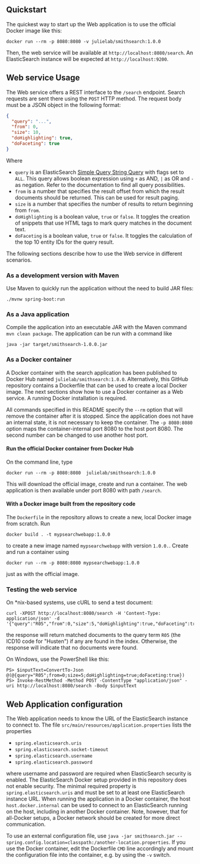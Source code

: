## Quickstart

The quickest way to start up the Web application is to use the official Docker image like this:
```
docker run --rm -p 8080:8080 -v julielab/smithsearch:1.0.0
```

Then, the web service will be available at `http://localhost:8080/search`. An ElasticSearch instance will be expected at `http://localhost:9200`.

## Web service Usage

The Web service offers a REST interface to the `/search` endpoint. Search requests are sent there using the `POST` HTTP method. The request body must be a JSON object in the following format:

```json
{
  "query": "...",
  "from": 0,
  "size": 10,
  "doHighlighting": true,
  "doFaceting": true
}
```

Where
* `query` is an ElasticSearch [Simple Query String Query](https://www.elastic.co/guide/en/elasticsearch/reference/7.17/query-dsl-simple-query-string-query.html) with flags set to `ALL`. This query allows boolean expression using `+` as AND, `|` as OR and `-` as negation. Refer to the documentation to find all query possibilities.
* `from` is a number that specifies the result offset from which the result documents should be returned. This can be used for result paging.
* `size` is a number that specifies the number of results to return beginning from `from`.
* `doHighlighting` is a boolean value, `true` or `false`. It toggles the creation of snippets that use HTML tags to mark query matches in the document text.
* `doFaceting` is a boolean value, `true` or `false`. It toggles the calculation of the top 10 entity IDs for the query result.

The following sections describe how to use the Web service in different scenarios.

### As a development version with Maven

Use Maven to quickly run the application without the need to build JAR files:

`./mvnw spring-boot:run`

### As a Java application

Compile the application into an executable JAR with the Maven command `mvn clean package`. The application can be run with a command like
```
java -jar target/smithsearch-1.0.0.jar
```

### As a Docker container

A Docker container with the search application has been published to Docker Hub named `julielab/smithsearch:1.0.0`. Alternatively, this GitHub repository contains a Dockerfile that can be used to create a local Docker image. The next sections show how to use a Docker container as a Web service. A running Docker installation is required.

All commands specified in this README specify the `--rm` option that will remove the container after it is stopped. Since the application does not have an internal state, it is not necessary to keep the container. The `-p 8080:8080` option maps the container-internal port 8080 to the host port 8080. The second number can be changed to use another host port.

#### Run the official Docker container from Docker Hub

On the command line, type
```
docker run --rm -p 8080:8080  julielab/smithsearch:1.0.0
```

This will download the official image, create and run a container. The web application is then available under port 8080 with path `/search`.

#### With a Docker image built from the repository code

The `Dockerfile` in the repository allows to create a new, local Docker image from scratch. Run
```
docker build . -t mypsearchwebapp:1.0.0
```
to create a new image named `mypsearchwebapp` with version `1.0.0.`. Create and run a container using
```
docker run --rm -p 8080:8080 mypsearchwebapp:1.0.0
```
just as with the official image.


### Testing the web service
On *nix-based systems, use cURL to send a test document:
```
curl -XPOST http://localhost:8080/search -H 'Content-Type: application/json' -d '{"query":"R05","from":0,"size":5,"doHighlighting":true,"doFaceting":true}'
```
the response will return matched documents to the query term `R05` (the ICD10 code for "Husten") if any are found in the index. Otherwise, the response will indicate that no documents were found.

On Windows, use the PowerShell like this:
```
PS> $inputText=ConvertTo-Json @(@{query="R05";from=0;size=5;doHighlighting=true;doFaceting:true})
PS> Invoke-RestMethod -Method POST -ContentType "application/json" -uri http://localhost:8080/search -Body $inputText
```

## Web Application configuration

The Web application needs to know the URL of the ElasticSearch instance to connect to. The file `src/main/resources/application.properties` lists the properties

* `spring.elasticsearch.uris`
* `spring.elasticsearch.socket-timeout`
* `spring.elasticsearch.username`
* `spring.elasticsearch.password`

where username and password are required when ElasticSearch security is enabled. The ElasticSearch Docker setup provided in this repository does not enable security. The minimal required property is `spring.elasticsearch.uris` and must be set to at least one ElasticSearch instance URL. When running the application in a Docker container, the host `host.docker.internal` can be used to connect to an ElasticSearch running on the host, including in another Docker container. Note, however, that for all-Docker setups, a Docker network should be created for more direct communication.

To use an external configuration file, use `java -jar smithsearch.jar --spring.config.location=classpath:/another-location.properties`. If you use the Docker container, edit the Dockerfile `CMD` line accordingly and mount the configuration file into the container, e.g. by using the `-v` switch.
